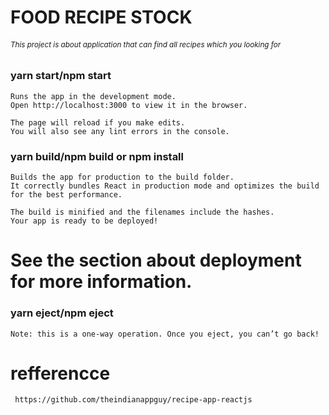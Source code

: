 # **FOOD RECIPE STOCK**
###### <sup>This project is about application that can find all recipes which you looking for</sup> 

### yarn start/npm start
```
Runs the app in the development mode.
Open http://localhost:3000 to view it in the browser.

The page will reload if you make edits.
You will also see any lint errors in the console.
```

###  yarn build/npm build or npm install
```
Builds the app for production to the build folder.
It correctly bundles React in production mode and optimizes the build for the best performance.

The build is minified and the filenames include the hashes.
Your app is ready to be deployed!
```

# See the section about deployment for more information.

### yarn eject/npm eject
```
Note: this is a one-way operation. Once you eject, you can’t go back!
```

# refferencce
```
 https://github.com/theindianappguy/recipe-app-reactjs
```